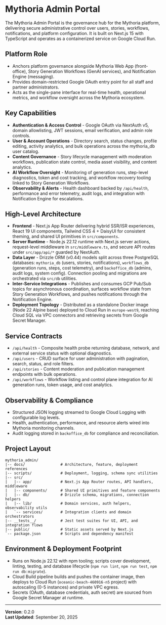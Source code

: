 # Mythoria Admin Portal

The Mythoria Admin Portal is the governance hub for the Mythoria platform, delivering secure administrative control over users, stories, workflows, notifications, and platform configuration. It is built on Next.js 15 with TypeScript and operates as a containerized service on Google Cloud Run.

## Platform Role
- Anchors platform governance alongside Mythoria Web App (front-office), Story Generation Workflows (GenAI services), and Notification Engine (messaging).
- Provides domain-restricted Google OAuth entry point for all staff and partner administrators.
- Acts as the single-pane interface for real-time health, operational metrics, and workflow oversight across the Mythoria ecosystem.

## Key Capabilities
- **Authentication & Access Control** - Google OAuth via NextAuth v5, domain allowlisting, JWT sessions, email verification, and admin role controls.
- **User & Account Operations** - Directory search, status changes, profile editing, activity analytics, and bulk operations across the mythoria_db user catalog.
- **Content Governance** - Story lifecycle management with moderation workflows, publication state control, media asset visibility, and content analytics.
- **AI Workflow Oversight** - Monitoring of generation runs, step-level diagnostics, token and cost tracking, and workflow recovery tooling linked to Story Generation Workflows.
- **Observability & Alerts** - Health dashboard backed by `/api/health`, performance and error telemetry, audit logs, and integration with Notification Engine for escalations.

## High-Level Architecture
- **Frontend** - Next.js App Router delivering hybrid SSR/ISR experiences, React 19 UI components, Tailwind CSS 4 + DaisyUI for consistent theming, and shared UI primitives in `src/components`.
- **Server Runtime** - Node.js 22.12 runtime with Next.js server actions, request-level middleware in `src/middleware.ts`, and secure API routes under `src/app/api/*` guarded by NextAuth.
- **Data Layer** - Drizzle ORM (v0.44) models split across three PostgreSQL databases: `mythoria_db` (users, stories, notifications), `workflows_db` (generation runs, steps, cost telemetry), and `backoffice_db` (admins, audit logs, system config). Connection pooling and migrations are orchestrated via `src/db` utilities.
- **Inter-Service Integrations** - Publishes and consumes GCP Pub/Sub topics for asynchronous coordination, surfaces workflow state from Story Generation Workflows, and pushes notifications through the Notification Engine.
- **Deployment Topology** - Distributed as a standalone Docker image (Node 22 Alpine base) deployed to Cloud Run in `europe-west9`, reaching Cloud SQL via VPC connectors and retrieving secrets from Google Secret Manager.

## Service Contracts
- `/api/health` - Composite health probe returning database, network, and external service status with optional diagnostics.
- `/api/users` - CRUD surface for user administration with pagination, search, status, and role filters.
- `/api/stories` - Content moderation and publication management endpoints with bulk operations.
- `/api/workflows` - Workflow listing and control plane integration for AI generation runs, token usage, and cost analytics.

## Observability & Compliance
- Structured JSON logging streamed to Google Cloud Logging with configurable log levels.
- Health, authentication, performance, and resource alerts wired into Mythoria monitoring channels.
- Audit logging stored in `backoffice_db` for compliance and reconciliation.

## Project Layout
```
mythoria_admin/
|-- docs/                # Architecture, feature, deployment references
|-- scripts/             # Deployment, logging, schema sync utilities
|-- src/
|   |-- app/             # Next.js App Router routes, API handlers, middleware
|   |-- components/      # Shared UI primitives and feature components
|   |-- db/              # Drizzle schema, migrations, connection helpers
|   |-- lib/             # Domain services, auth helpers, observability utils
|   `-- services/        # Integration clients and domain orchestrators
|-- __tests__/           # Jest test suites for UI, API, and integration flows
|-- public/              # Static assets served by Next.js
`-- package.json         # Scripts and dependency manifest
```

## Environment & Deployment Footprint
- Runs on Node.js 22.12 with npm tooling; scripts cover development, linting, testing, and database lifecycle (`npm run lint`, `npm run test`, `npm run db:migrate`).
- Cloud Build pipeline builds and pushes the container image, then deploys to Cloud Run (`oceanic-beach-460916-n5` project) with autoscaling (0-5 instances) and private VPC egress.
- Secrets (OAuth, database credentials, auth secret) are sourced from Google Secret Manager at runtime.

---

**Version**: 0.2.0  
**Last Updated**: September 20, 2025
